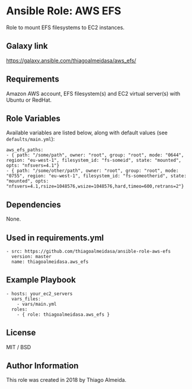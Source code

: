 # Ansible Role: AWS EFS

Role to mount EFS filesystems to EC2 instances.

## Galaxy link

https://galaxy.ansible.com/thiagoalmeidasa/aws_efs/

## Requirements

Amazon AWS account, EFS filesystem(s) and EC2 virtual server(s) with Ubuntu or RedHat.

## Role Variables

Available variables are listed below, along with default values (see `defaults/main.yml`):

    aws_efs_paths:
    - { path: "/some/path", owner: "root", group: "root", mode: "0644", region: "eu-west-1", filesystem_id: "fs-someid", state: "mounted", opts: "nfsvers=4.1"}
    - { path: "/some/other/path", owner: "root", group: "root", mode: "0755", region: "eu-west-1", filesystem_id: "fs-someotherid", state: "mounted", opts: "nfsvers=4.1,rsize=1048576,wsize=1048576,hard,timeo=600,retrans=2"}

## Dependencies

None.

## Used in requirements.yml

    - src: https://github.com/thiagoalmeidasa/ansible-role-aws-efs
      version: master
      name: thiagoalmeidasa.aws_efs

## Example Playbook

    - hosts: your_ec2_servers
      vars_files:
        - vars/main.yml
      roles:
        - { role: thiagoalmeidasa.aws_efs }

## License

MIT / BSD

## Author Information

This role was created in 2018 by Thiago Almeida.
